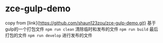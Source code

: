 # zce-gulp-demo
copy from [link]{https://github.com/shaun123zou/zce-gulp-demo.git}
基于gulp的一个打包文件
`npm run clean` 清除临时和发布的文件
`npm run build` 最后打包的文件
`npm run develop` 进行发布的文件